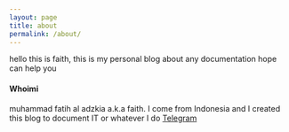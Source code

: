 ```yaml
---
layout: page
title: about
permalink: /about/
---
```

hello this is faith, this is my personal blog about any documentation
hope can help you

#### Whoimi
muhammad fatih al adzkia a.k.a faith. I come from Indonesia and I created this blog to document IT or whatever I do [Telegram](t.me/Kiaaa_020)
